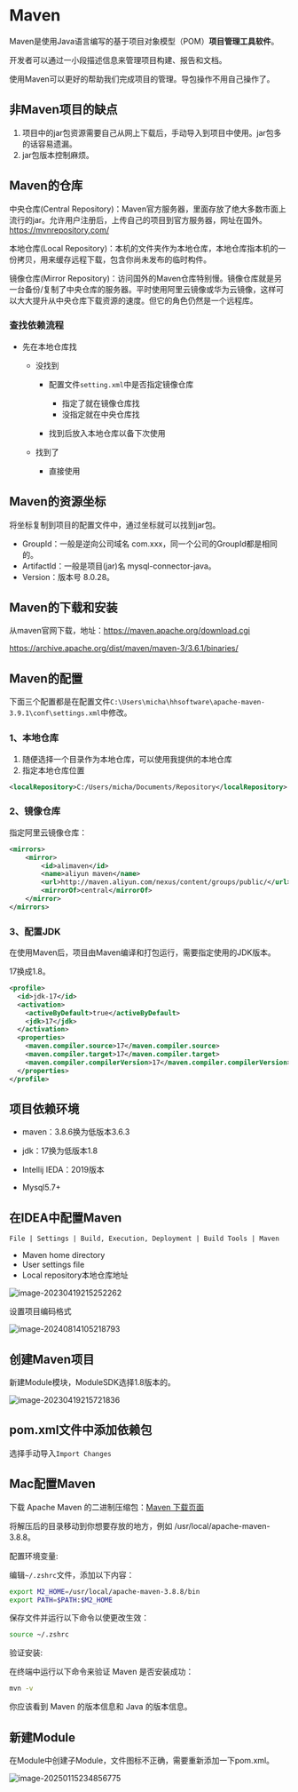 # Maven

Maven是使用Java语言编写的基于项目对象模型（POM）**项目管理工具软件**。

开发者可以通过一小段描述信息来管理项目构建、报告和文档。

使用Maven可以更好的帮助我们完成项目的管理。导包操作不用自己操作了。

## 非Maven项目的缺点

1. 项目中的jar包资源需要自己从网上下载后，手动导入到项目中使用。jar包多的话容易遗漏。
2. jar包版本控制麻烦。

## Maven的仓库

中央仓库(Central Repository)：Maven官方服务器，里面存放了绝大多数市面上流行的jar。允许用户注册后，上传自己的项目到官方服务器，网址在国外。https://mvnrepository.com/

本地仓库(Local Repository)：本机的文件夹作为本地仓库，本地仓库指本机的一份拷贝，用来缓存远程下载，包含你尚未发布的临时构件。

镜像仓库(Mirror Repository)：访问国外的Maven仓库特别慢。镜像仓库就是另一台备份/复制了中央仓库的服务器。平时使用阿里云镜像或华为云镜像，这样可以大大提升从中央仓库下载资源的速度。但它的角色仍然是一个远程库。

### 查找依赖流程

- 先在本地仓库找
  - 没找到
    - 配置文件`setting.xml`中是否指定镜像仓库
      - 指定了就在镜像仓库找
      - 没指定就在中央仓库找

    - 找到后放入本地仓库以备下次使用

  - 找到了
    - 直接使用


## Maven的资源坐标

将坐标复制到项目的配置文件中，通过坐标就可以找到jar包。

- GroupId：一般是逆向公司域名 com.xxx，同一个公司的GroupId都是相同的。
- ArtifactId：一般是项目(jar)名 mysql-connector-java。
- Version：版本号 8.0.28。

## Maven的下载和安装

从maven官网下载，地址：https://maven.apache.org/download.cgi

https://archive.apache.org/dist/maven/maven-3/3.6.1/binaries/

## Maven的配置

下面三个配置都是在配置文件`C:\Users\micha\hhsoftware\apache-maven-3.9.1\conf\settings.xml`中修改。

### 1、本地仓库

1. 随便选择一个目录作为本地仓库，可以使用我提供的本地仓库
2. 指定本地仓库位置

```xml
<localRepository>C:/Users/micha/Documents/Repository</localRepository>
```

### 2、镜像仓库

指定阿里云镜像仓库：

```xml
<mirrors> 
    <mirror>  
        <id>alimaven</id> 
        <name>aliyun maven</name>   
        <url>http://maven.aliyun.com/nexus/content/groups/public/</url>   
        <mirrorOf>central</mirrorOf> 
    </mirror>
</mirrors>
```

### 3、配置JDK

在使用Maven后，项目由Maven编译和打包运行，需要指定使用的JDK版本。

17换成1.8。

```xml
<profile>
  <id>jdk-17</id>
  <activation>
    <activeByDefault>true</activeByDefault>
    <jdk>17</jdk>
  </activation>
  <properties>
    <maven.compiler.source>17</maven.compiler.source>
    <maven.compiler.target>17</maven.compiler.target>
    <maven.compiler.compilerVersion>17</maven.compiler.compilerVersion>
  </properties>
</profile>
```

## 项目依赖环境

- maven：3.8.6换为低版本3.6.3
- jdk：17换为低版本1.8
- Intellij IEDA：2019版本

- Mysql5.7+

## 在IDEA中配置Maven

`File | Settings | Build, Execution, Deployment | Build Tools | Maven`

- Maven home directory
- User settings file
- Local repository本地仓库地址

![image-20230419215252262](../assets/image-20230419215252262.png)

设置项目编码格式

![image-20240814105218793](assets/image-20240814105218793.png)

## 创建Maven项目

新建Module模块，ModuleSDK选择1.8版本的。

![image-20230419215721836](../assets/image-20230419215721836.png)

## pom.xml文件中添加依赖包

选择手动导入`Import Changes`

## Mac配置Maven

下载 Apache Maven 的二进制压缩包：[Maven 下载页面](https://maven.apache.org/download.cgi)

将解压后的目录移动到你想要存放的地方，例如 /usr/local/apache-maven-3.8.8。

配置环境变量:

编辑`~/.zshrc`文件，添加以下内容：
```sh
export M2_HOME=/usr/local/apache-maven-3.8.8/bin
export PATH=$PATH:$M2_HOME
```

保存文件并运行以下命令以使更改生效：
```sh
source ~/.zshrc
```

验证安装:

在终端中运行以下命令来验证 Maven 是否安装成功：
```sh
mvn -v
```

你应该看到 Maven 的版本信息和 Java 的版本信息。

## 新建Module

在Module中创建子Module，文件图标不正确，需要重新添加一下pom.xml。

![image-20250115234856775](assets/image-20250115234856775.png)

